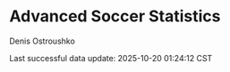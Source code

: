 # Advanced Soccer Statistics
Denis Ostroushko

<!-- gfm -->

Last successful data update: 2025-10-20 01:24:12 CST
